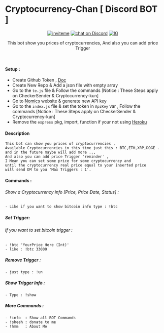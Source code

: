 # Cryptocurrency-Chan [ Discord BOT ]
<p align="center">
<a href="https://discord.com/api/oauth2/authorize?client_id=847672591468724234&permissions=8&scope=bot" target="_blank" rel="nofollow"><img src="https://camo.githubusercontent.com/df1a45cbf84857f14c8c4efa6da1941ae1bf38c98e3825c3dc3ecad528585cbd/68747470733a2f2f696d672e736869656c64732e696f2f7374617469632f76313f7374796c653d666c6174266c6f676f3d646973636f7264266c6f676f436f6c6f723d464646266c6162656c3d266d6573736167653d696e766974652532306d6526636f6c6f723d373238394441" alt="inviteme" data-canonical-src="https://img.shields.io/static/v1?style=flat&amp;logo=discord&amp;logoColor=FFF&amp;label=&amp;message=invite%20me&amp;color=7289DA" style="max-width:100%;"></a>
<a href="https://discord.gg/tjFkhnewwW" rel="nofollow" target="_blank">
        <img src="https://img.shields.io/discord/723932466251038751?logo=discord" alt="chat on Discord" data-canonical-src="https://img.shields.io/discord/723932466251038751?logo=discord" style="max-width:100%;"></a>
        <a href="https://www.instagram.com/ccbot_" style="height:1px">
                <img src="https://img.shields.io/badge/Instagram-E4405F?style=for-the-badge&logo=instagram&logoColor=white" alt="IG">
        </a>
        <p align="center">This bot show you prices of cryptocurrencies, And also you can add price Trigger</p>
</p>


<br>


#### Setup :
   - Create Github Token , [Doc](https://docs.github.com/en/github/authenticating-to-github/keeping-your-account-and-data-secure/creating-a-personal-access-token)
   - Create New Repo & Add a json file with empty array 
   - Go to the `te.js` file & Follow the commands [Notice : These Steps apply on CheckerSender & Cryptocurrency-kun]
   - Go to [Nomics](https://p.nomics.com/pricing#free-plan) website & generate new API key
   - Go to the `index.js` file & set the token in `ApiKey` var ,  Follow the commands [Notice : These Steps apply on CheckerSender & Cryptocurrency-kun]
   - Remove the `express` pkg, import, function if your not using [Heroku](https://heroku.com/)

#### Description
```
This bot can show you prices of cryptocurrencies ,
Available Cryptocurrencies in this time just this : BTC,ETH,XRP,DOGE . 
and in the future maybe will add more ..,
And also you can add price Trigger 'reminder' ,
I Mean you can set some price for some cryptocurrency and 
until the cryptocurrency real price equal to your inserted price 
will send DM to you 'Max Triggers : 1'.
```
#### Commands :
   ###### Show a Cryptocurrency info [Price, Price Date, Status] :
    - Like if you want to show bitcoin info type : !btc
##### Set Trigger:
   ###### If you want to set bitcoin trigger : 
    - !btc 'YourPrice Here (Int)'
    - like : !btc 33000
##### Remove Trigger :
    - just type : !un
##### Show Trigger Info :
    - Type : !show
##### More Commands :
    - !info  : Show all BOT Commands
    - !sheeh : donate to me
    - !hmm   : About Me
    
